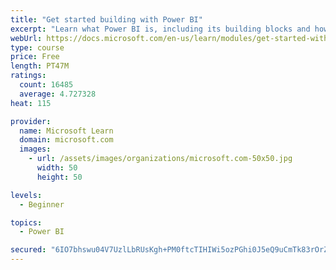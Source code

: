 ```yaml
---
title: "Get started building with Power BI"
excerpt: "Learn what Power BI is, including its building blocks and how they work together."
webUrl: https://docs.microsoft.com/en-us/learn/modules/get-started-with-power-bi/
type: course
price: Free
length: PT47M
ratings:
  count: 16485
  average: 4.727328
heat: 115

provider:
  name: Microsoft Learn
  domain: microsoft.com
  images:
    - url: /assets/images/organizations/microsoft.com-50x50.jpg
      width: 50
      height: 50

levels:
  - Beginner

topics:
  - Power BI

secured: "6IO7bhswu04V7UzlLbRUsKgh+PM0ftcTIHIWi5ozPGhi0J5eQ9uCmTk83rOrZ32apxCltxMozuGYTIVmlODpd3zwmfcDQ/Ve5spVz+jV+lXw7IsaOXh+dHYysWw6LYTcvzEYjpAMQTy8kZCJO0gjBaXMgkiRyEfd/OEZ8X4rFnmPLAWZCkyrFHshflihPqHNmV9SFkgMf0gaNIc3rfTy6vjKxEFr8OQTLaU4hNNaXrQN/L4kbS+VYbrEodT6YsdPxalnh7EunduGrgpKKgeog2I0Wb14MAUSOFpJFQDXAFRZYUL7v4BJwM0rXXZo2CCB0jOWFzBE0SB0ytmkzy/TbjY6d5sKa4GvIXZATZC+4vg/DWurbrq/ite75bDVzHHqXX0GBDijjVNs/811fDMPIQ==;/Lsn0vzrbghNKc82JHGo7g=="
---
```


